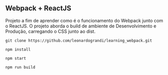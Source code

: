 
## Webpack + ReactJS

   Projeto a fim de aprender como é o funcionamento do Webpack junto com o ReactJS. O projeto aborda o build de ambiente de Desenvolvimento e Produção, carregando o CSS junto ao dist.

	git clone https://github.com/leonardograndi/learning_webpack.git

	npm install

	npm start
	
	npm run build
